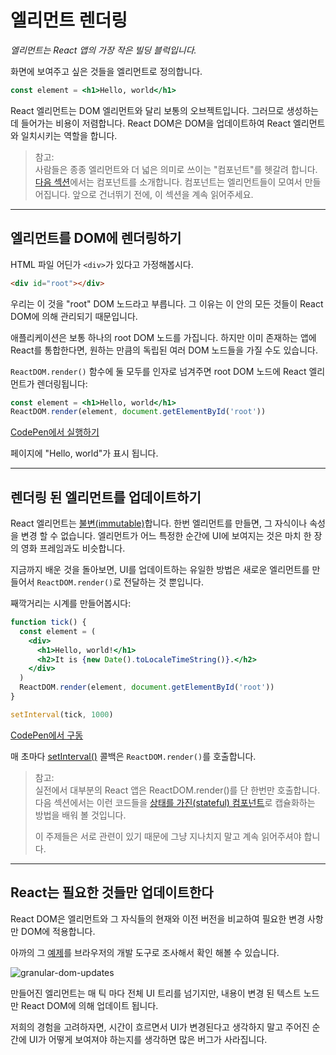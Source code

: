# 엘리먼트 렌더링

*엘리먼트는 React 앱의 가장 작은 빌딩 블럭입니다.*

화면에 보여주고 싶은 것들을 엘리먼트로 정의합니다.

```jsx
const element = <h1>Hello, world</h1>
```

React 엘리먼트는 DOM 엘리먼트와 달리 보통의 오브젝트입니다. 그러므로 생성하는 데 들어가는 비용이 저렴합니다. React DOM은 DOM을 업데이트하여 React 엘리먼트와 일치시키는 역할을 합니다.

> 참고:<br />
사람들은 종종 엘리먼트와 더 넓은 의미로 쓰이는 "컴포넌트"를 헷갈려 합니다. [다음 섹션]([quick-start]-components-and-props.md)에서는 컴포넌트를 소개합니다. 컴포넌트는 엘리먼트들이 모여서 만들어집니다. 앞으로 건너뛰기 전에, 이 섹션을 계속 읽어주세요.

---

## 엘리먼트를 DOM에 렌더링하기

HTML 파일 어딘가 `<div>`가 있다고 가정해봅시다.

```html
<div id="root"></div>
```

우리는 이 것을 "root" DOM 노드라고 부릅니다. 그 이유는 이 안의 모든 것들이 React DOM에 의해 관리되기 때문입니다.

애플리케이션은 보통 하나의 root DOM 노드를 가집니다. 하지만 이미 존재하는 앱에 React를 통합한다면, 원하는 만큼의 독립된 여러 DOM 노드들을 가질 수도 있습니다.

`ReactDOM.render()` 함수에 둘 모두를 인자로 넘겨주면 root DOM 노드에 React 엘리먼트가 렌더링됩니다:

```jsx
const element = <h1>Hello, world</h1>
ReactDOM.render(element, document.getElementById('root'))
```

[CodePen에서 실행하기](https://reactjs.org/redirect-to-codepen/rendering-elements/render-an-element)

페이지에 "Hello, world"가 표시 됩니다.

---

## <a name="updating-the-rendered-element"></a>렌더링 된 엘리먼트를 업데이트하기

React 엘리먼트는 [불변(immutable)](https://en.wikipedia.org/wiki/Immutable_object)합니다. 한번 엘리먼트를 만들면, 그 자식이나 속성을 변경 할 수 없습니다. 엘리먼트가 어느 특정한 순간에 UI에 보여지는 것은 마치 한 장의 영화 프레임과도 비슷합니다.

지금까지 배운 것을 돌아보면, UI를 업데이트하는 유일한 방법은 새로운 엘리먼트를 만들어서 `ReactDOM.render()`로 전달하는 것 뿐입니다.

째깍거리는 시계를 만들어봅시다:

```jsx
function tick() {
  const element = (
    <div>
      <h1>Hello, world!</h1>
      <h2>It is {new Date().toLocaleTimeString()}.</h2>
    </div>
  )
  ReactDOM.render(element, document.getElementById('root'))
}

setInterval(tick, 1000)
```

[CodePen에서 구동](https://reactjs.org/redirect-to-codepen/rendering-elements/update-rendered-element)

매 초마다 [setInterval()](https://developer.mozilla.org/en-US/docs/Web/API/WindowTimers/setInterval) 콜백은 `ReactDOM.render()`를 호출합니다.

> 참고:<br />
실전에서 대부분의 React 앱은 ReactDOM.render()를 단 한번만 호출합니다. 다음 섹션에서는 이런 코드들을 [상태를 가진(stateful) 컴포넌트]([quick-start]-state-and-lifecycle.md)로 캡슐화하는 방법을 배워 볼 것입니다.<p />
이 주제들은 서로 관련이 있기 때문에 그냥 지나치지 말고 계속 읽어주셔야 합니다.

---

## React는 필요한 것들만 업데이트한다

React DOM은 엘리먼트와 그 자식들의 현재와 이전 버전을 비교하여 필요한 변경 사항만 DOM에 적용합니다.

아까의 그 [예제](https://reactjs.org/redirect-to-codepen/rendering-elements/update-rendered-element)를 브라우저의 개발 도구로 조사해서 확인 해볼 수 있습니다.

![granular-dom-updates](https://reactjs.org/granular-dom-updates-c158617ed7cc0eac8f58330e49e48224.gif)

만들어진 엘리먼트는 매 틱 마다 전체 UI 트리를 넘기지만, 내용이 변경 된 텍스트 노드만 React DOM에 의해 업데이트 됩니다.

저희의 경험을 고려하자면, 시간이 흐르면서 UI가 변경된다고 생각하지 말고 주어진 순간에 UI가 어떻게 보여져야 하는지를 생각하면 많은 버그가 사라집니다.